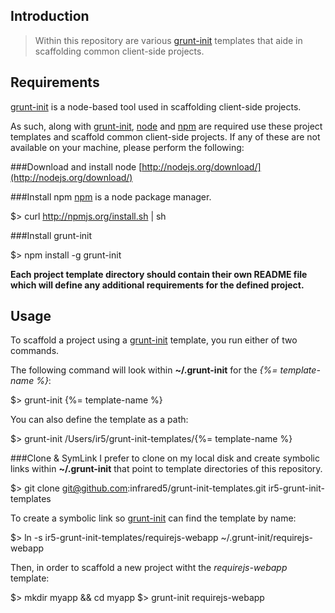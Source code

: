 Introduction
---
> Within this repository are various [grunt-init](http://gruntjs.com/project-scaffolding) templates that aide in scaffolding common client-side projects.

Requirements
---
[grunt-init](http://gruntjs.com/project-scaffolding) is a node-based tool used in scaffolding client-side projects.

As such, along with [grunt-init](http://gruntjs.com/project-scaffolding), [node](http://nodejs.org) and [npm](https://npmjs.org/) are required use these project templates and scaffold common client-side projects. If any of these are not available on your machine, please perform the following:

###Download and install node
[http://nodejs.org/download/](http://nodejs.org/download/)

###Install npm
[npm](https://npmjs.org/) is a node package manager.

  $> curl http://npmjs.org/install.sh | sh

###Install grunt-init

  $> npm install -g grunt-init

__Each project template directory should contain their own README file which will define any additional requirements for the defined project.__

Usage
---
To scaffold a project using a [grunt-init](http://gruntjs.com/project-scaffolding) template, you run either of two commands.

The following command will look within __~/.grunt-init__ for the *{%= template-name %}*:

  $> grunt-init {%= template-name %}

You can also define the template as a path:

  $> grunt-init /Users/ir5/grunt-init-templates/{%= template-name %}

###Clone & SymLink
I prefer to clone on my local disk and create symbolic links within __~/.grunt-init__ that point to template directories of this repository.

  $> git clone git@github.com:infrared5/grunt-init-templates.git ir5-grunt-init-templates

To create a symbolic link so [grunt-init](http://gruntjs.com/project-scaffolding) can find the template by name:

  $> ln -s ir5-grunt-init-templates/requirejs-webapp ~/.grunt-init/requirejs-webapp

Then, in order to scaffold a new project witht the *requirejs-webapp* template:

  $> mkdir myapp && cd myapp
  $> grunt-init requirejs-webapp
